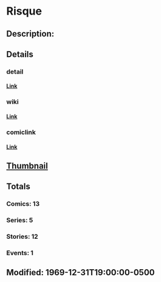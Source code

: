 # Risque
## Description: 
## Details
### detail
#### [Link](http://marvel.com/characters/1936/risque?utm_campaign=apiRef&utm_source=225578a89fc76f3d20fbffda5d17a88d)
### wiki
#### [Link](http://marvel.com/universe/Risque?utm_campaign=apiRef&utm_source=225578a89fc76f3d20fbffda5d17a88d)
### comiclink
#### [Link](http://marvel.com/comics/characters/1009544/risque?utm_campaign=apiRef&utm_source=225578a89fc76f3d20fbffda5d17a88d)
## [Thumbnail](http://i.annihil.us/u/prod/marvel/i/mg/5/f0/4c7c645aa1623.jpg)
## Totals
### Comics: 13
### Series: 5
### Stories: 12
### Events: 1
## Modified: 1969-12-31T19:00:00-0500